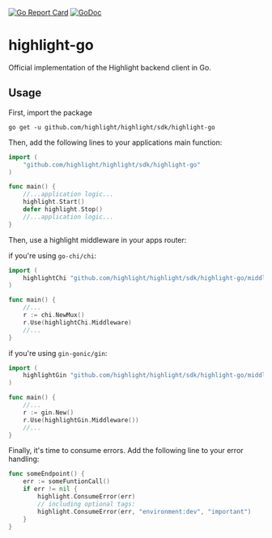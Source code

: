 [![Go Report Card](https://goreportcard.com/badge/github.com/highlight/highlight/sdk/highlight-go)](https://goreportcard.com/report/github.com/highlight/highlight/sdk/highlight-go)
[![GoDoc](https://godoc.org/github.com/highlight/highlight/sdk/highlight-go?status.svg)](https://godoc.org/github.com/highlight/highlight/sdk/highlight-go)

# highlight-go

Official implementation of the Highlight backend client in Go.

## Usage

First, import the package

```
go get -u github.com/highlight/highlight/sdk/highlight-go
```

Then, add the following lines to your applications main function:

```go
import (
	"github.com/highlight/highlight/sdk/highlight-go"
)

func main() {
	//...application logic...
	highlight.Start()
	defer highlight.Stop()
	//...application logic...
}
```

Then, use a highlight middleware in your apps router:

if you're using `go-chi/chi`:

```go
import (
	highlightChi "github.com/highlight/highlight/sdk/highlight-go/middleware/chi"
)

func main() {
	//...
	r := chi.NewMux()
	r.Use(highlightChi.Middleware)
	//...
}
```

if you're using `gin-gonic/gin`:

```go
import (
	highlightGin "github.com/highlight/highlight/sdk/highlight-go/middleware/gin"
)

func main() {
	//...
	r := gin.New()
	r.Use(highlightGin.Middleware())
	//...
}
```

Finally, it's time to consume errors. Add the following line to your error handling:

```go
func someEndpoint() {
	err := someFuntionCall()
	if err != nil {
		highlight.ConsumeError(err)
		// including optional tags:
		highlight.ConsumeError(err, "environment:dev", "important")
	}
}
```
